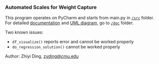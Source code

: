 ### Automated Scales for Weight Capture

This program operates on PyCharm and starts from main.py in [`/src`](https://github.com/lisading/Auto-Weight-Detection/tree/master/src) folder.    
For detailed [documentation](https://github.com/lisading/Auto-Weight-Detection/blob/master/doc/doc.pdf) and [UML diagram](https://github.com/lisading/Auto-Weight-Detection/blob/master/doc/uml.pdf), go to [`/doc`](https://github.com/lisading/Auto-Weight-Detection/tree/master/doc) folder.    

Two known issues:    

- `df_visualize()` reports error and cannot be worked properly
- `do_regression_solution()` cannot be worked properly

Author: Zhiyi Ding, zyding@cmu.edu
